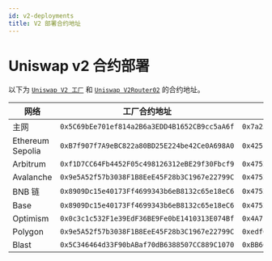 ```yaml
---
id: v2-deployments
title: V2 部署合约地址
---
```


# Uniswap v2 合约部署

以下为 [`Uniswap V2 工厂`](https://github.com/Uniswap/v2-core/blob/master/contracts/UniswapV2Factory.sol) 和 [`Uniswap V2Router02`](https://github.com/Uniswap/v2-periphery/blob/master/contracts/UniswapV2Router02.sol) 的合约地址。

| 网络                                                | 工厂合约地址                                   | V2Router02 合约地址                            |
| --------------------------------------------------- | ---------------------------------------------- | ---------------------------------------------- |
| 主网                                                | `0x5C69bEe701ef814a2B6a3EDD4B1652CB9cc5aA6f`   | `0x7a250d5630B4cF539739dF2C5dAcb4c659F2488D`  |
| Ethereum Sepolia                                    | `0xB7f907f7A9eBC822a80BD25E224be42Ce0A698A0`   | `0x425141165d3DE9FEC831896C016617a52363b687` |
| Arbitrum                                            | `0xf1D7CC64Fb4452F05c498126312eBE29f30Fbcf9`   | `0x4752ba5dbc23f44d87826276bf6fd6b1c372ad24` |
| Avalanche                                           | `0x9e5A52f57b3038F1B8EeE45F28b3C1967e22799C`   | `0x4752ba5dbc23f44d87826276bf6fd6b1c372ad24` |
| BNB 链                                             | `0x8909Dc15e40173Ff4699343b6eB8132c65e18eC6`   | `0x4752ba5dbc23f44d87826276bf6fd6b1c372ad24` |
| Base                                                | `0x8909Dc15e40173Ff4699343b6eB8132c65e18eC6`   | `0x4752ba5dbc23f44d87826276bf6fd6b1c372ad24` |
| Optimism                                            | `0x0c3c1c532F1e39EdF36BE9Fe0bE1410313E074Bf`   | `0x4A7b5Da61326A6379179b40d00F57E5bbDC962c2` |
| Polygon                                             | `0x9e5A52f57b3038F1B8EeE45F28b3C1967e22799C`   | `0xedf6066a2b290C185783862C7F4776A2C8077AD1` |
| Blast                                               | `0x5C346464d33F90bABaf70dB6388507CC889C1070`   | `0xBB66Eb1c5e875933D44DAe661dbD80e5D9B03035` |